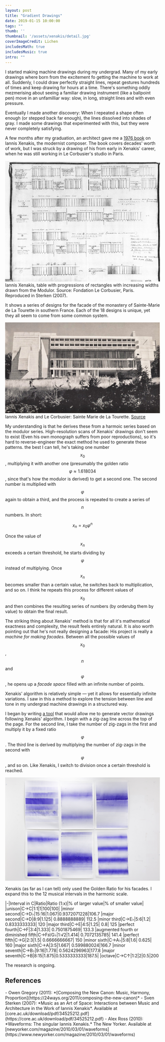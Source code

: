 ```yaml
---
layout: post
title: "Gradient Drawings"
date: 2019-01-15 10:00:00
tags: ""
thumb: ''
thumbnail: '/assets/xenakis/detail.jpg'
coverImageCredit: Lichen
includesMath: true
includesMusic: true
intro: "" 
---
```


I started making machine drawings during my undergrad. Many of my early drawings where born from the excitement fo getting the machine to work at all. Suddenly, I could draw perfectly straight lines, repeat gestures hundreds of times and keep drawing for hours at a time. There's something oddly mezmerising about seeing a familiar drawing instrument (like a ballpoint pen) move in an unfamilliar way: slow, in long, straight lines and with even pressure.

Eventually I made another discovery: When I repeated a shape often enough (or stepped back far enough), the lines dissolved into shades of gray. I made some drawings that experimented with this, but they were never completely satisfying.

A few months after my graduation, an architect gave me a [1976 book](https://books.google.co.uk/books/about/Music_and_Architecture.html?id=fTYVAAAACAAJ&source=kp_book_description&redir_esc=y) on Iannis Xenakis, the modernist composer. The book covers decades' worth of work, but I was struck by a drawing of his from early in Xenakis' career, when he was still working in Le Corbusier's studio in Paris.

![Xenakis facade drawings](/assets/xenakis/facade.png)
Iannis Xenakis, table with progressions of rectangles with increasing widths drawn from the Modulor. Source: Fondation Le Corbusier, Paris. Reproduced in Sterken (2007).

It shows a series of designs for the facade of the monastery of Sainte-Marie de La Tourette in southern France. Each of the 18 designs is unique, yet they all seem to come from some common system.

![Xenakis facade drawings](/assets/xenakis/building.jpg)
Iannis Xenakis and Le Corbusier: Sainte Marie de La Tourette. [Source](http://thesis.arch.hku.hk/2016/musi-tecture-architecture-informed-by-music/)

My understanding is that he derives these from a harmoic series based on the modulor series. High-resolution scans of Xenakis' drawings don't seem to exist (Even his own monograph suffers from poor reproductions), so it's hard to reverse-engineer the exact method he used to generate these patterns. the best I can tell, he's taking one number $$x_0$$, multiplying it with another one (presumably the golden ratio $$\varphi \approx 1.618034$$, since that's how the modulor is derived) to get a second one. The second number is multiplied with $$\varphi$$ again to obtain a third, and the process is repeated to create a series of $$n$$ numbers. In short:

$$x_n = x_{0} \varphi^n$$

Once the value of $$x_n$$ exceeds a certain threshold, he starts dividing by $$\varphi$$ instead of multiplying. Once $$x_n$$ becomes smaller than a certain value, he switches back to multiplication, and so on. I think he repeats this process for different values of $$x_0$$ and then combines the resulting series of numbers (by orderubg them by value) to obtain the final result.

The striking thing about Xenakis' method is that for all it's mathematical exactness and complexity, the result feels entirely natural. It is also worth pointing out that he's not really designing a facade: His project is really a *machine for making facades*. Between all the possible values of $$x_0$$, $$n$$ and $$\varphi$$, he opens up a *facade space* filled with an infinite number of points.

Xenakis' algorithm is relatively simple — yet it allows for essentially infinite variations. I saw in this a method to explore the tension between line and tone in my undergrad machine drawings in a structured way.

I began by writing [a tool](https://codepen.io/maxakohler/full/WYbQqZ) that would allow me to generate vector drawings following Xenakis' algorithm. I begin with a zig-zag line across the top of the page. For the second line, I take the number of zig-zags in the first and multiply it by a fixed ratio $$\varphi$$. The third line is derived by multiplying the number of zig-zags in the second with $$\varphi$$, and so on. Like Xenakis, I switch to division once a certain threshold is reached.

![Xenakis facade drawings](/assets/xenakis/all.jpg)

Xenakis (as far as I can tell) only used the Golden Ratio for his facades. I expand this to the 12 musical intervals in the harmonic scale.

|-|Interval in C|Ratio|Ratio (1:x)|% of larger value|% of smaller value|
|unison|C→C|1:1|1|100|100|
|minor second|C→D♭|15:16|1.067|0.9372071228|106.7
|major second|C→D|8:9|1.125|	0.8888888889|	112.5
|minor third|C→E♭|5:6|1.2|	0.8333333333|	120
|major third|C→E|4:5|1.25|	0.8|	125
|perfect fourth|C→F|3:4|1.333|	0.7501875469|	133.3
|augmented fourth or diminished fifth|C→F♯/G♭|1:√2|1.414|	0.7072135785|	141.4
|perfect fifth|C→G|2:3|1.5|	0.6666666667|	150
|minor sixth|C→A♭|5:8|1.6|	0.625|	160
|major sixth|C→A|3:5|1.667|	0.599880024|166.7
|minor seventh|C→B♭|9:16|1.778|	0.5624296963|177.8
|major seventh|C→B|8:15|1.875|0.5333333333|187.5|
|octave|C→C↑|1:2|2|0.5|200

<!-- When the gradient drawings are derived from these musical intervals, they may be read as music. For instance, this drawing based on the major third:

![Major Third](/assets/xenakis/third.jpg)

can be read as:

<div markdown='0' class='music'>
X:1
L:1/4
K:C
|C _E D ^D E F ^F G ^G A ^A B C' B ^A A ^G G ^F F E ^D D ^C C|
|C ^D ^F|
</div> -->

The research is ongoing.

## References
<div class='footnotes' markdown='1'>
- Owen Gregory (2011): *[Composing the New Canon: Music, Harmony, Proportion](https://24ways.org/2011/composing-the-new-canon)*
- Sven Sterken (2007): *Music as an Art of Space: Interactions between Music and Architecture in the Work of Iannis Xenakis*. Available at [core.ac.uk/download/pdf/34525212.pdf](https://core.ac.uk/download/pdf/34525212.pdf)
- Alex Ross (2010): *Waveforms: The singular Iannis Xenakis.* The New Yorker. Available at [newyorker.com/magazine/2010/03/01/waveforms](https://www.newyorker.com/magazine/2010/03/01/waveforms)
</div>
